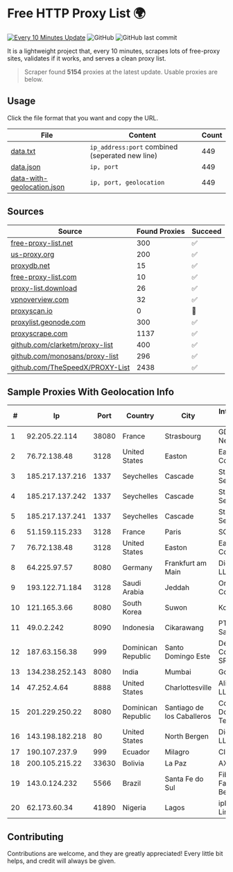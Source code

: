 
# Free HTTP Proxy List 🌍

[![Every 10 Minutes Update](https://github.com/mertguvencli/http-proxy-list/actions/workflows/main.yml/badge.svg?branch=main)](https://github.com/mertguvencli/http-proxy-list/actions/workflows/main.yml)
![GitHub](https://img.shields.io/github/license/mertguvencli/http-proxy-list)
![GitHub last commit](https://img.shields.io/github/last-commit/mertguvencli/http-proxy-list)

It is a lightweight project that, every 10 minutes, scrapes lots of free-proxy sites, validates if it works, and serves a clean proxy list.


> Scraper found **5154** proxies at the latest update. Usable proxies are below.

## Usage

Click the file format that you want and copy the URL.


|File|Content|Count|
|----|-------|-----|
|[data.txt](https://raw.githubusercontent.com/mertguvencli/http-proxy-list/main/proxy-list/data.txt)|`ip_address:port` combined (seperated new line)|449|
|[data.json](https://raw.githubusercontent.com/mertguvencli/http-proxy-list/main/proxy-list/data.json)|`ip, port`|449|
|[data-with-geolocation.json](https://raw.githubusercontent.com/mertguvencli/http-proxy-list/main/proxy-list/data-with-geolocation.json)|`ip, port, geolocation`|449|

## Sources

|Source|Found Proxies|Succeed|
|------|-------------|-------|
|[free-proxy-list.net](https://free-proxy-list.net)|300|✅|
|[us-proxy.org](https://www.us-proxy.org)|200|✅|
|[proxydb.net](http://proxydb.net)|15|✅|
|[free-proxy-list.com](https://free-proxy-list.com/?page=&port=&type%5B%5D=http&type%5B%5D=https&up_time=0&search=Search)|10|✅|
|[proxy-list.download](https://www.proxy-list.download/HTTP)|26|✅|
|[vpnoverview.com](https://vpnoverview.com/privacy/anonymous-browsing/free-proxy-servers)|32|✅|
|[proxyscan.io](https://www.proxyscan.io)|0|🚫|
|[proxylist.geonode.com](https://proxylist.geonode.com/api/proxy-list?limit=300&page=1&sort_by=lastChecked&sort_type=desc&protocols=http,https)|300|✅|
|[proxyscrape.com](https://api.proxyscrape.com/v2/?request=displayproxies&protocol=http&timeout=10000&country=all&ssl=all&anonymity=all)|1137|✅|
|[github.com/clarketm/proxy-list](https://raw.githubusercontent.com/clarketm/proxy-list/master/proxy-list-raw.txt)|400|✅|
|[github.com/monosans/proxy-list](https://raw.githubusercontent.com/monosans/proxy-list/main/proxies/http.txt)|296|✅|
|[github.com/TheSpeedX/PROXY-List](https://raw.githubusercontent.com/TheSpeedX/PROXY-List/master/http.txt)|2438|✅|


## Sample Proxies With Geolocation Info

|#|Ip|Port|Country|City|Internet Service Provider|
|-|--|----|-------|----|-------------------------|
|1|92.205.22.114|38080|France|Strasbourg|GD MASS Network|
|2|76.72.138.48|3128|United States|Easton|Easton Utilities Commission|
|3|185.217.137.216|1337|Seychelles|Cascade|Stallion Network Services Limited|
|4|185.217.137.242|1337|Seychelles|Cascade|Stallion Network Services Limited|
|5|185.217.137.241|1337|Seychelles|Cascade|Stallion Network Services Limited|
|6|51.159.115.233|3128|France|Paris|SCALEWAY|
|7|76.72.138.48|3128|United States|Easton|Easton Utilities Commission|
|8|64.225.97.57|8080|Germany|Frankfurt am Main|DigitalOcean, LLC|
|9|193.122.71.184|3128|Saudi Arabia|Jeddah|Oracle Corporation|
|10|121.165.3.66|8080|South Korea|Suwon|Korea Telecom|
|11|49.0.2.242|8090|Indonesia|Cikarawang|PT Usaha Adi Sanggoro|
|12|187.63.156.38|999|Dominican Republic|Santo Domingo Este|Derivalnet Y Comunicaciones SRL|
|13|134.238.252.143|8080|India|Mumbai|Google LLC|
|14|47.252.4.64|8888|United States|Charlottesville|Alibaba.com LLC|
|15|201.229.250.22|8080|Dominican Republic|Santiago de los Caballeros|Compañía Dominicana de Teléfonos S. A.|
|16|143.198.182.218|80|United States|North Bergen|DigitalOcean, LLC|
|17|190.107.237.9|999|Ecuador|Milagro|CINECABLE TV|
|18|200.105.215.22|33630|Bolivia|La Paz|AXS Bolivia S. A.|
|19|143.0.124.232|5566|Brazil|Santa Fe do Sul|FibraON - Fabricio Piloni Bertolo - ME|
|20|62.173.60.34|41890|Nigeria|Lagos|ipNX Nigeria Limited|



## Contributing

Contributions are welcome, and they are greatly appreciated! Every
little bit helps, and credit will always be given.

